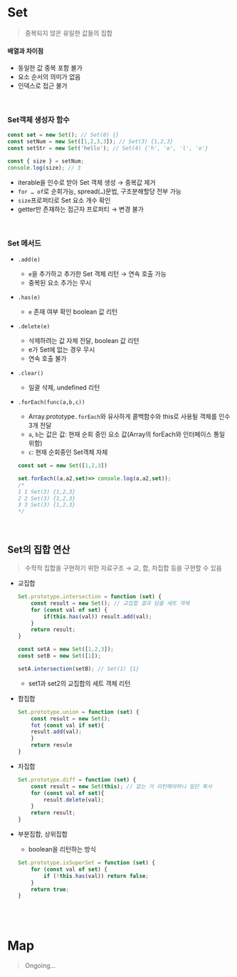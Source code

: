 # Set

>중복되지 않은 유일한 값들의 집합

#### 배열과 차이점

- 동일한 값 중복 포함 불가
- 요소 순서의 의미가 없음
- 인덱스로 접근 불가

</br>

### Set객체 생성자 함수

```jsx
const set = new Set(); // Set(0) {}
const setNum = new Set([1,2,3,3]); // Set(3) {1,2,3}
const setStr = new Set('hello'); // Set(4) {'h', 'e', 'l', 'o'}

const { size } = setNum;
console.log(size); // 3 
```

- iterable을 인수로 받아 Set 객체 생성 →  중복값 제거
- `for … of`로 순회가능, spread(`…`)문법, 구조분해할당 전부 가능
- `size`프로퍼티로 Set 요소 개수 확인
- getter만 존재하는 접근자 프로퍼티 → 변경 불가

</br>

### Set 메서드

- `.add(e)`
    - `e`을 추가하고 추가한 Set 객체 리턴 → 연속 호출 가능
    - 중복된 요소 추가는 무시
- `.has(e)`
    - `e` 존재 여부 확인 boolean 값 리턴
- `.delete(e)`
    - 삭제하려는 값 자체 전달, boolean 값 리턴
    - e가 Set에 없는 경우 무시
    - 연속 호출 불가
- `.clear()`
    - 일괄 삭제, undefined 리턴
- `.forEach(func(a,b,c))`
    - Array.prototype`.forEach`와 유사하게 콜백함수와 this로 사용될 객체를 인수 3개 전달
    - `a`, `b`는 값은 값: 현재 순회 중인 요소 값(Array의 forEach와 인터페이스 통일 위함)
    - `c`: 현재 순회중인 Set객체 자체
    
    ```jsx
    const set = new Set([1,2,3])
    
    set.forEach((a,a2,set)=> console.log(a,a2,set));
    /*
    1 1 Set(3) {1,2,3}
    2 2 Set(3) {1,2,3}
    3 3 Set(3) {1,2,3}
    */
    ```
    
</br>

## Set의 집합 연산

>수학적 집합을 구현하기 위한 자료구조 → 교, 합, 차집합 등을 구현할 수 있음

- 교집합
    
    ```jsx
    Set.prototype.intersection = function (set) {
    	const result = new Set(); // 교집합 결과 담을 세트 객체
    	for (const val of set) {
    		if(this.has(val)) result.add(val);
    	}
    	return result;
    }
    
    const setA = new Set([1,2,3]);
    const setB = new Set([1]);
    
    setA.intersection(setB); // Set(1) {1}
    ```
    
    - set1과 set2의 교집합의 세트 객체 리턴

- 합집합
    
    ```jsx
    Set.prototype.union = function (set) {
    	const result = new Set();
    	fot (const val if set){
    	result.add(val);
    	}
    	return resule
    }
    ```
    
- 차집합
    
    ```jsx
    Set.prototype.diff = function (set) {
    	const result = new Set(this); // 없는 거 리턴해야하니 일단 복사
    	for (const val of set){
    		result.delete(val);
    	}
    	return result;
    }
    ```
    
- 부분집합, 상위집합
    - boolean을 리턴하는 방식
    ```jsx
    Set.prototype.isSuperSet = function (set) {
    	for (const val of set) {
    		if (!this.has(val)) return false;
    	}
    	return true;
    }
    ```
    
</br></br>

# Map
>Ongoing...


</br></br>
